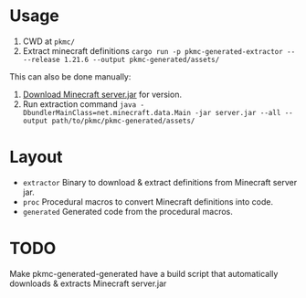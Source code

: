 
# Usage

1. CWD at `pkmc/`
2. Extract minecraft definitions `cargo run -p pkmc-generated-extractor -- --release 1.21.6 --output pkmc-generated/assets/`

This can also be done manually:

1. [Download Minecraft server.jar](https://www.minecraft.net/download/server) for version.
2. Run extraction command `java -DbundlerMainClass=net.minecraft.data.Main -jar server.jar --all --output path/to/pkmc/pkmc-generated/assets/`

# Layout

- `extractor` Binary to download & extract definitions from Minecraft server jar.
- `proc` Procedural macros to convert Minecraft definitions into code.
- `generated` Generated code from the procedural macros.

# TODO

Make pkmc-generated-generated have a build script that automatically downloads & extracts Minecraft server.jar

